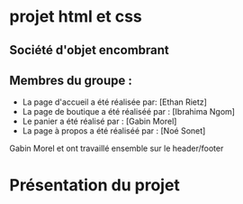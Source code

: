 # projet html et css

## Société d'objet encombrant

## Membres du groupe : 

- La page d'accueil a été réalisée par: [Ethan Rietz]
- La page  de boutique a été réaliséé par : [Ibrahima Ngom]
- Le  panier a été réalisé par : [Gabin Morel]
- La page à propos a été réaliséé par : [Noé Sonet]

Gabin Morel et   ont travaillé ensemble sur le header/footer

# Présentation du projet
